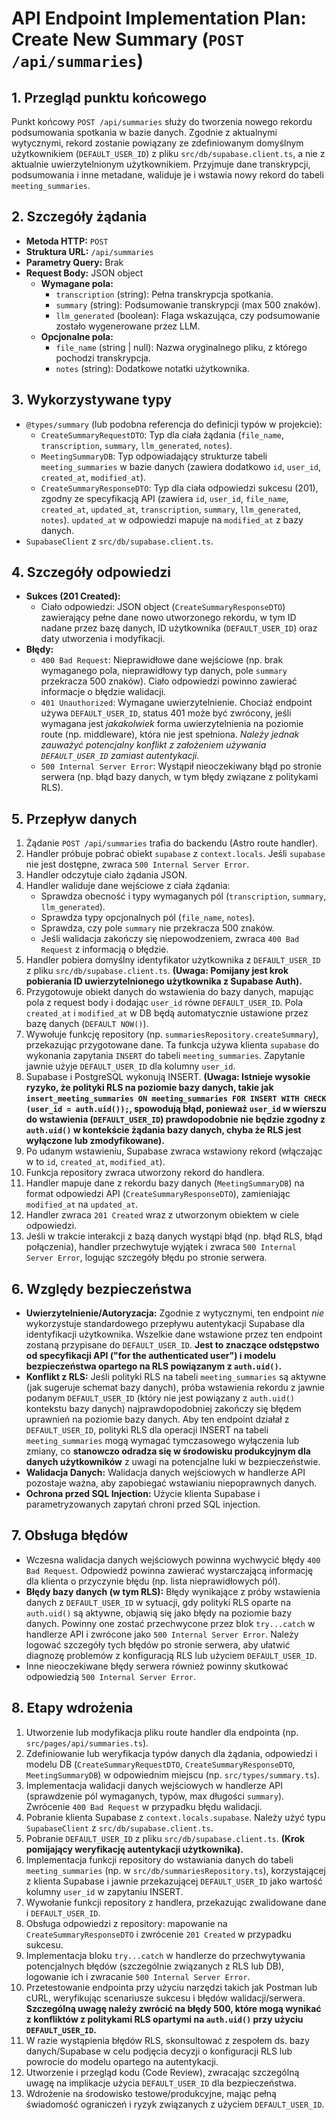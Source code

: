 # API Endpoint Implementation Plan: Create New Summary (`POST /api/summaries`)

## 1. Przegląd punktu końcowego
Punkt końcowy `POST /api/summaries` służy do tworzenia nowego rekordu podsumowania spotkania w bazie danych. Zgodnie z aktualnymi wytycznymi, rekord zostanie powiązany ze zdefiniowanym domyślnym użytkownikiem (`DEFAULT_USER_ID`) z pliku `src/db/supabase.client.ts`, a nie z aktualnie uwierzytelnionym użytkownikiem. Przyjmuje dane transkrypcji, podsumowania i inne metadane, waliduje je i wstawia nowy rekord do tabeli `meeting_summaries`.

## 2. Szczegóły żądania
- **Metoda HTTP:** `POST`
- **Struktura URL:** `/api/summaries`
- **Parametry Query:** Brak
- **Request Body:** JSON object
  - **Wymagane pola:**
    - `transcription` (string): Pełna transkrypcja spotkania.
    - `summary` (string): Podsumowanie transkrypcji (max 500 znaków).
    - `llm_generated` (boolean): Flaga wskazująca, czy podsumowanie zostało wygenerowane przez LLM.
  - **Opcjonalne pola:**
    - `file_name` (string | null): Nazwa oryginalnego pliku, z którego pochodzi transkrypcja.
    - `notes` (string): Dodatkowe notatki użytkownika.

## 3. Wykorzystywane typy
- `@types/summary` (lub podobna referencja do definicji typów w projekcie):
  - `CreateSummaryRequestDTO`: Typ dla ciała żądania (`file_name`, `transcription`, `summary`, `llm_generated`, `notes`).
  - `MeetingSummaryDB`: Typ odpowiadający strukturze tabeli `meeting_summaries` w bazie danych (zawiera dodatkowo `id`, `user_id`, `created_at`, `modified_at`).
  - `CreateSummaryResponseDTO`: Typ dla ciała odpowiedzi sukcesu (201), zgodny ze specyfikacją API (zawiera `id`, `user_id`, `file_name`, `created_at`, `updated_at`, `transcription`, `summary`, `llm_generated`, `notes`). `updated_at` w odpowiedzi mapuje na `modified_at` z bazy danych.
- `SupabaseClient` z `src/db/supabase.client.ts`.

## 4. Szczegóły odpowiedzi
- **Sukces (201 Created):**
  - Ciało odpowiedzi: JSON object (`CreateSummaryResponseDTO`) zawierający pełne dane nowo utworzonego rekordu, w tym ID nadane przez bazę danych, ID użytkownika (`DEFAULT_USER_ID`) oraz daty utworzenia i modyfikacji.
- **Błędy:**
  - `400 Bad Request`: Nieprawidłowe dane wejściowe (np. brak wymaganego pola, nieprawidłowy typ danych, pole `summary` przekracza 500 znaków). Ciało odpowiedzi powinno zawierać informacje o błędzie walidacji.
  - `401 Unauthorized`: Wymagane uwierzytelnienie. Chociaż endpoint używa `DEFAULT_USER_ID`, status 401 może być zwrócony, jeśli wymagana jest *jakakolwiek* forma uwierzytelnienia na poziomie route (np. middleware), która nie jest spełniona. *Należy jednak zauważyć potencjalny konflikt z założeniem używania `DEFAULT_USER_ID` zamiast autentykacji.*
  - `500 Internal Server Error`: Wystąpił nieoczekiwany błąd po stronie serwera (np. błąd bazy danych, w tym błędy związane z politykami RLS).

## 5. Przepływ danych
1.  Żądanie `POST /api/summaries` trafia do backendu (Astro route handler).
2.  Handler próbuje pobrać obiekt `supabase` z `context.locals`. Jeśli `supabase` nie jest dostępne, zwraca `500 Internal Server Error`.
3.  Handler odczytuje ciało żądania JSON.
4.  Handler waliduje dane wejściowe z ciała żądania:
    *   Sprawdza obecność i typy wymaganych pól (`transcription`, `summary`, `llm_generated`).
    *   Sprawdza typy opcjonalnych pól (`file_name`, `notes`).
    *   Sprawdza, czy pole `summary` nie przekracza 500 znaków.
    *   Jeśli walidacja zakończy się niepowodzeniem, zwraca `400 Bad Request` z informacją o błędzie.
5.  Handler pobiera domyślny identyfikator użytkownika z `DEFAULT_USER_ID` z pliku `src/db/supabase.client.ts`. **(Uwaga: Pomijany jest krok pobierania ID uwierzytelnionego użytkownika z Supabase Auth).**
6.  Przygotowuje obiekt danych do wstawienia do bazy danych, mapując pola z request body i dodając `user_id` równe `DEFAULT_USER_ID`. Pola `created_at` i `modified_at` w DB będą automatycznie ustawione przez bazę danych (`DEFAULT NOW()`).
7.  Wywołuje funkcję repository (np. `summariesRepository.createSummary`), przekazując przygotowane dane. Ta funkcja używa klienta `supabase` do wykonania zapytania `INSERT` do tabeli `meeting_summaries`. Zapytanie jawnie użyje `DEFAULT_USER_ID` dla kolumny `user_id`.
8.  Supabase i PostgreSQL wykonują INSERT. **(Uwaga: Istnieje wysokie ryzyko, że polityki RLS na poziomie bazy danych, takie jak `insert_meeting_summaries ON meeting_summaries FOR INSERT WITH CHECK (user_id = auth.uid());`, spowodują błąd, ponieważ `user_id` w wierszu do wstawienia (`DEFAULT_USER_ID`) prawdopodobnie nie będzie zgodny z `auth.uid()` w kontekście żądania bazy danych, chyba że RLS jest wyłączone lub zmodyfikowane).**
9.  Po udanym wstawieniu, Supabase zwraca wstawiony rekord (włączając w to `id`, `created_at`, `modified_at`).
10. Funkcja repository zwraca utworzony rekord do handlera.
11. Handler mapuje dane z rekordu bazy danych (`MeetingSummaryDB`) na format odpowiedzi API (`CreateSummaryResponseDTO`), zamieniając `modified_at` na `updated_at`.
12. Handler zwraca `201 Created` wraz z utworzonym obiektem w ciele odpowiedzi.
13. Jeśli w trakcie interakcji z bazą danych wystąpi błąd (np. błąd RLS, błąd połączenia), handler przechwytuje wyjątek i zwraca `500 Internal Server Error`, logując szczegóły błędu po stronie serwera.

## 6. Względy bezpieczeństwa
- **Uwierzytelnienie/Autoryzacja:** Zgodnie z wytycznymi, ten endpoint *nie* wykorzystuje standardowego przepływu autentykacji Supabase dla identyfikacji użytkownika. Wszelkie dane wstawione przez ten endpoint zostaną przypisane do `DEFAULT_USER_ID`. **Jest to znaczące odstępstwo od specyfikacji API ("for the authenticated user") i modelu bezpieczeństwa opartego na RLS powiązanym z `auth.uid()`.**
- **Konflikt z RLS:** Jeśli polityki RLS na tabeli `meeting_summaries` są aktywne (jak sugeruje schemat bazy danych), próba wstawienia rekordu z jawnie podanym `DEFAULT_USER_ID` (który nie jest powiązany z `auth.uid()` kontekstu bazy danych) najprawdopodobniej zakończy się błędem uprawnień na poziomie bazy danych. Aby ten endpoint działał z `DEFAULT_USER_ID`, polityki RLS dla operacji INSERT na tabeli `meeting_summaries` mogą wymagać tymczasowego wyłączenia lub zmiany, co **stanowczo odradza się w środowisku produkcyjnym dla danych użytkowników** z uwagi na potencjalne luki w bezpieczeństwie.
- **Walidacja Danych:** Walidacja danych wejściowych w handlerze API pozostaje ważna, aby zapobiegać wstawianiu niepoprawnych danych.
- **Ochrona przed SQL Injection:** Użycie klienta Supabase i parametryzowanych zapytań chroni przed SQL injection.

## 7. Obsługa błędów
- Wczesna walidacja danych wejściowych powinna wychwycić błędy `400 Bad Request`. Odpowiedź powinna zawierać wystarczającą informację dla klienta o przyczynie błędu (np. lista nieprawidłowych pól).
- **Błędy bazy danych (w tym RLS):** Błędy wynikające z próby wstawienia danych z `DEFAULT_USER_ID` w sytuacji, gdy polityki RLS oparte na `auth.uid()` są aktywne, objawią się jako błędy na poziomie bazy danych. Powinny one zostać przechwycone przez blok `try...catch` w handlerze API i zwrócone jako `500 Internal Server Error`. Należy logować szczegóły tych błędów po stronie serwera, aby ułatwić diagnozę problemów z konfiguracją RLS lub użyciem `DEFAULT_USER_ID`.
- Inne nieoczekiwane błędy serwera również powinny skutkować odpowiedzią `500 Internal Server Error`.

## 8. Etapy wdrożenia
1.  Utworzenie lub modyfikacja pliku route handler dla endpointa (np. `src/pages/api/summaries.ts`).
2.  Zdefiniowanie lub weryfikacja typów danych dla żądania, odpowiedzi i modelu DB (`CreateSummaryRequestDTO`, `CreateSummaryResponseDTO`, `MeetingSummaryDB`) w odpowiednim miejscu (np. `src/types/summary.ts`).
3.  Implementacja walidacji danych wejściowych w handlerze API (sprawdzenie pól wymaganych, typów, max długości `summary`). Zwrócenie `400 Bad Request` w przypadku błędu walidacji.
4.  Pobranie klienta Supabase z `context.locals.supabase`. Należy użyć typu `SupabaseClient` z `src/db/supabase.client.ts`.
5.  Pobranie `DEFAULT_USER_ID` z pliku `src/db/supabase.client.ts`. **(Krok pomijający weryfikację autentykacji użytkownika).**
6.  Implementacja funkcji repository do wstawiania danych do tabeli `meeting_summaries` (np. w `src/db/summariesRepository.ts`), korzystającej z klienta Supabase i jawnie przekazującej `DEFAULT_USER_ID` jako wartość kolumny `user_id` w zapytaniu INSERT.
7.  Wywołanie funkcji repository z handlera, przekazując zwalidowane dane i `DEFAULT_USER_ID`.
8.  Obsługa odpowiedzi z repository: mapowanie na `CreateSummaryResponseDTO` i zwrócenie `201 Created` w przypadku sukcesu.
9.  Implementacja bloku `try...catch` w handlerze do przechwytywania potencjalnych błędów (szczególnie związanych z RLS lub DB), logowanie ich i zwracanie `500 Internal Server Error`.
10. Przetestowanie endpointa przy użyciu narzędzi takich jak Postman lub cURL, weryfikując scenariusze sukcesu i błędów walidacji/serwera. **Szczególną uwagę należy zwrócić na błędy 500, które mogą wynikać z konfliktów z politykami RLS opartymi na `auth.uid()` przy użyciu `DEFAULT_USER_ID`.**
11. W razie wystąpienia błędów RLS, skonsultować z zespołem ds. bazy danych/Supabase w celu podjęcia decyzji o konfiguracji RLS lub powrocie do modelu opartego na autentykacji.
12. Utworzenie i przegląd kodu (Code Review), zwracając szczególną uwagę na implikacje użycia `DEFAULT_USER_ID` dla bezpieczeństwa.
13. Wdrożenie na środowisko testowe/produkcyjne, mając pełną świadomość ograniczeń i ryzyk związanych z użyciem `DEFAULT_USER_ID`.